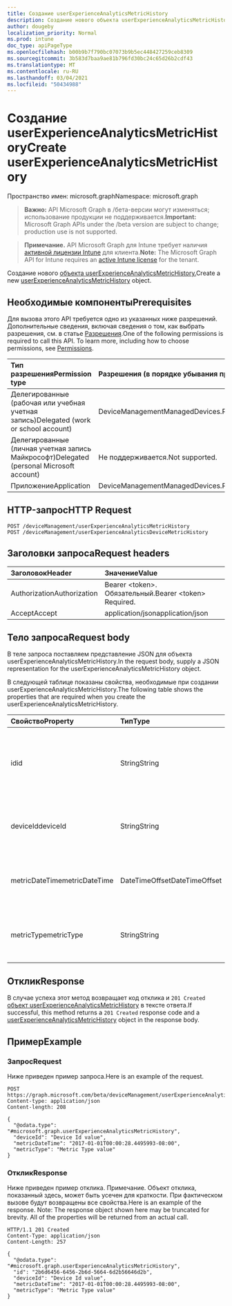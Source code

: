 ```yaml
---
title: Создание userExperienceAnalyticsMetricHistory
description: Создание нового объекта userExperienceAnalyticsMetricHistory.
author: dougeby
localization_priority: Normal
ms.prod: intune
doc_type: apiPageType
ms.openlocfilehash: b00b9b7f790bc07073b9b5ec448427259ceb8309
ms.sourcegitcommit: 3b583d7baa9ae81b796fd30bc24c65d26b2cdf43
ms.translationtype: MT
ms.contentlocale: ru-RU
ms.lasthandoff: 03/04/2021
ms.locfileid: "50434988"
---
```

# <a name="create-userexperienceanalyticsmetrichistory"></a><span data-ttu-id="2c7aa-103">Создание userExperienceAnalyticsMetricHistory</span><span class="sxs-lookup"><span data-stu-id="2c7aa-103">Create userExperienceAnalyticsMetricHistory</span></span>

<span data-ttu-id="2c7aa-104">Пространство имен: microsoft.graph</span><span class="sxs-lookup"><span data-stu-id="2c7aa-104">Namespace: microsoft.graph</span></span>

> <span data-ttu-id="2c7aa-105">**Важно:** API Microsoft Graph в /бета-версии могут изменяться; использование продукции не поддерживается.</span><span class="sxs-lookup"><span data-stu-id="2c7aa-105">**Important:** Microsoft Graph APIs under the /beta version are subject to change; production use is not supported.</span></span>

> <span data-ttu-id="2c7aa-106">**Примечание.** API Microsoft Graph для Intune требует наличия [активной лицензии Intune](https://go.microsoft.com/fwlink/?linkid=839381) для клиента.</span><span class="sxs-lookup"><span data-stu-id="2c7aa-106">**Note:** The Microsoft Graph API for Intune requires an [active Intune license](https://go.microsoft.com/fwlink/?linkid=839381) for the tenant.</span></span>

<span data-ttu-id="2c7aa-107">Создание нового [объекта userExperienceAnalyticsMetricHistory.](../resources/intune-devices-userexperienceanalyticsmetrichistory.md)</span><span class="sxs-lookup"><span data-stu-id="2c7aa-107">Create a new [userExperienceAnalyticsMetricHistory](../resources/intune-devices-userexperienceanalyticsmetrichistory.md) object.</span></span>

## <a name="prerequisites"></a><span data-ttu-id="2c7aa-108">Необходимые компоненты</span><span class="sxs-lookup"><span data-stu-id="2c7aa-108">Prerequisites</span></span>
<span data-ttu-id="2c7aa-p101">Для вызова этого API требуется одно из указанных ниже разрешений. Дополнительные сведения, включая сведения о том, как выбрать разрешения, см. в статье [Разрешения](/graph/permissions-reference).</span><span class="sxs-lookup"><span data-stu-id="2c7aa-p101">One of the following permissions is required to call this API. To learn more, including how to choose permissions, see [Permissions](/graph/permissions-reference).</span></span>

|<span data-ttu-id="2c7aa-111">Тип разрешения</span><span class="sxs-lookup"><span data-stu-id="2c7aa-111">Permission type</span></span>|<span data-ttu-id="2c7aa-112">Разрешения (в порядке убывания привилегий)</span><span class="sxs-lookup"><span data-stu-id="2c7aa-112">Permissions (from most to least privileged)</span></span>|
|:---|:---|
|<span data-ttu-id="2c7aa-113">Делегированные (рабочая или учебная учетная запись)</span><span class="sxs-lookup"><span data-stu-id="2c7aa-113">Delegated (work or school account)</span></span>|<span data-ttu-id="2c7aa-114">DeviceManagementManagedDevices.ReadWrite.All</span><span class="sxs-lookup"><span data-stu-id="2c7aa-114">DeviceManagementManagedDevices.ReadWrite.All</span></span>|
|<span data-ttu-id="2c7aa-115">Делегированные (личная учетная запись Майкрософт)</span><span class="sxs-lookup"><span data-stu-id="2c7aa-115">Delegated (personal Microsoft account)</span></span>|<span data-ttu-id="2c7aa-116">Не поддерживается.</span><span class="sxs-lookup"><span data-stu-id="2c7aa-116">Not supported.</span></span>|
|<span data-ttu-id="2c7aa-117">Приложение</span><span class="sxs-lookup"><span data-stu-id="2c7aa-117">Application</span></span>|<span data-ttu-id="2c7aa-118">DeviceManagementManagedDevices.ReadWrite.All</span><span class="sxs-lookup"><span data-stu-id="2c7aa-118">DeviceManagementManagedDevices.ReadWrite.All</span></span>|

## <a name="http-request"></a><span data-ttu-id="2c7aa-119">HTTP-запрос</span><span class="sxs-lookup"><span data-stu-id="2c7aa-119">HTTP Request</span></span>
<!-- {
  "blockType": "ignored"
}
-->
``` http
POST /deviceManagement/userExperienceAnalyticsMetricHistory
POST /deviceManagement/userExperienceAnalyticsDeviceMetricHistory
```

## <a name="request-headers"></a><span data-ttu-id="2c7aa-120">Заголовки запроса</span><span class="sxs-lookup"><span data-stu-id="2c7aa-120">Request headers</span></span>
|<span data-ttu-id="2c7aa-121">Заголовок</span><span class="sxs-lookup"><span data-stu-id="2c7aa-121">Header</span></span>|<span data-ttu-id="2c7aa-122">Значение</span><span class="sxs-lookup"><span data-stu-id="2c7aa-122">Value</span></span>|
|:---|:---|
|<span data-ttu-id="2c7aa-123">Authorization</span><span class="sxs-lookup"><span data-stu-id="2c7aa-123">Authorization</span></span>|<span data-ttu-id="2c7aa-124">Bearer &lt;token&gt;. Обязательный.</span><span class="sxs-lookup"><span data-stu-id="2c7aa-124">Bearer &lt;token&gt; Required.</span></span>|
|<span data-ttu-id="2c7aa-125">Accept</span><span class="sxs-lookup"><span data-stu-id="2c7aa-125">Accept</span></span>|<span data-ttu-id="2c7aa-126">application/json</span><span class="sxs-lookup"><span data-stu-id="2c7aa-126">application/json</span></span>|

## <a name="request-body"></a><span data-ttu-id="2c7aa-127">Тело запроса</span><span class="sxs-lookup"><span data-stu-id="2c7aa-127">Request body</span></span>
<span data-ttu-id="2c7aa-128">В теле запроса поставляем представление JSON для объекта userExperienceAnalyticsMetricHistory.</span><span class="sxs-lookup"><span data-stu-id="2c7aa-128">In the request body, supply a JSON representation for the userExperienceAnalyticsMetricHistory object.</span></span>

<span data-ttu-id="2c7aa-129">В следующей таблице показаны свойства, необходимые при создании userExperienceAnalyticsMetricHistory.</span><span class="sxs-lookup"><span data-stu-id="2c7aa-129">The following table shows the properties that are required when you create the userExperienceAnalyticsMetricHistory.</span></span>

|<span data-ttu-id="2c7aa-130">Свойство</span><span class="sxs-lookup"><span data-stu-id="2c7aa-130">Property</span></span>|<span data-ttu-id="2c7aa-131">Тип</span><span class="sxs-lookup"><span data-stu-id="2c7aa-131">Type</span></span>|<span data-ttu-id="2c7aa-132">Описание</span><span class="sxs-lookup"><span data-stu-id="2c7aa-132">Description</span></span>|
|:---|:---|:---|
|<span data-ttu-id="2c7aa-133">id</span><span class="sxs-lookup"><span data-stu-id="2c7aa-133">id</span></span>|<span data-ttu-id="2c7aa-134">String</span><span class="sxs-lookup"><span data-stu-id="2c7aa-134">String</span></span>|<span data-ttu-id="2c7aa-135">Уникальный идентификатор метрики аналитики пользовательского опыта.</span><span class="sxs-lookup"><span data-stu-id="2c7aa-135">The unique identifier of the user experience analytics metric history.</span></span>|
|<span data-ttu-id="2c7aa-136">deviceId</span><span class="sxs-lookup"><span data-stu-id="2c7aa-136">deviceId</span></span>|<span data-ttu-id="2c7aa-137">String</span><span class="sxs-lookup"><span data-stu-id="2c7aa-137">String</span></span>|<span data-ttu-id="2c7aa-138">ID устройства аналитики пользовательского интерфейса.</span><span class="sxs-lookup"><span data-stu-id="2c7aa-138">The user experience analytics device id.</span></span>|
|<span data-ttu-id="2c7aa-139">metricDateTime</span><span class="sxs-lookup"><span data-stu-id="2c7aa-139">metricDateTime</span></span>|<span data-ttu-id="2c7aa-140">DateTimeOffset</span><span class="sxs-lookup"><span data-stu-id="2c7aa-140">DateTimeOffset</span></span>|<span data-ttu-id="2c7aa-141">Время даты даты аналитики пользовательского интерфейса.</span><span class="sxs-lookup"><span data-stu-id="2c7aa-141">The user experience analytics metric date time.</span></span>|
|<span data-ttu-id="2c7aa-142">metricType</span><span class="sxs-lookup"><span data-stu-id="2c7aa-142">metricType</span></span>|<span data-ttu-id="2c7aa-143">String</span><span class="sxs-lookup"><span data-stu-id="2c7aa-143">String</span></span>|<span data-ttu-id="2c7aa-144">Тип метрики аналитики пользовательского опыта.</span><span class="sxs-lookup"><span data-stu-id="2c7aa-144">The user experience analytics metric type.</span></span>|



## <a name="response"></a><span data-ttu-id="2c7aa-145">Отклик</span><span class="sxs-lookup"><span data-stu-id="2c7aa-145">Response</span></span>
<span data-ttu-id="2c7aa-146">В случае успеха этот метод возвращает код отклика и `201 Created` [объект userExperienceAnalyticsMetricHistory](../resources/intune-devices-userexperienceanalyticsmetrichistory.md) в тексте ответа.</span><span class="sxs-lookup"><span data-stu-id="2c7aa-146">If successful, this method returns a `201 Created` response code and a [userExperienceAnalyticsMetricHistory](../resources/intune-devices-userexperienceanalyticsmetrichistory.md) object in the response body.</span></span>

## <a name="example"></a><span data-ttu-id="2c7aa-147">Пример</span><span class="sxs-lookup"><span data-stu-id="2c7aa-147">Example</span></span>

### <a name="request"></a><span data-ttu-id="2c7aa-148">Запрос</span><span class="sxs-lookup"><span data-stu-id="2c7aa-148">Request</span></span>
<span data-ttu-id="2c7aa-149">Ниже приведен пример запроса.</span><span class="sxs-lookup"><span data-stu-id="2c7aa-149">Here is an example of the request.</span></span>
``` http
POST https://graph.microsoft.com/beta/deviceManagement/userExperienceAnalyticsMetricHistory
Content-type: application/json
Content-length: 208

{
  "@odata.type": "#microsoft.graph.userExperienceAnalyticsMetricHistory",
  "deviceId": "Device Id value",
  "metricDateTime": "2017-01-01T00:00:28.4495993-08:00",
  "metricType": "Metric Type value"
}
```

### <a name="response"></a><span data-ttu-id="2c7aa-150">Отклик</span><span class="sxs-lookup"><span data-stu-id="2c7aa-150">Response</span></span>
<span data-ttu-id="2c7aa-p102">Ниже приведен пример отклика. Примечание. Объект отклика, показанный здесь, может быть усечен для краткости. При фактическом вызове будут возвращены все свойства.</span><span class="sxs-lookup"><span data-stu-id="2c7aa-p102">Here is an example of the response. Note: The response object shown here may be truncated for brevity. All of the properties will be returned from an actual call.</span></span>
``` http
HTTP/1.1 201 Created
Content-Type: application/json
Content-Length: 257

{
  "@odata.type": "#microsoft.graph.userExperienceAnalyticsMetricHistory",
  "id": "2b6d6456-6456-2b6d-5664-6d2b56646d2b",
  "deviceId": "Device Id value",
  "metricDateTime": "2017-01-01T00:00:28.4495993-08:00",
  "metricType": "Metric Type value"
}
```




